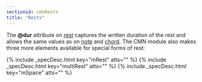 ```yaml
---
sectionid: cmnRests
title: "Rests"
---
```




The **@dur** attribute on <a class="link_odd_elementSpec" href="/v3/elements/rest">rest</a> captures the written duration
of the rest and allows the same values as on 
<a class="link_odd_elementSpec" href="/v3/elements/note">note</a> and 
<a class="link_odd_elementSpec" href="/v3/elements/chord">chord</a>. The CMN module also makes three more elements available for
special forms of rest:



{% include _specDesc.html key="mRest" atts="" %}
{% include _specDesc.html key="multiRest" atts="" %}
{% include _specDesc.html key="mSpace" atts="" %}






